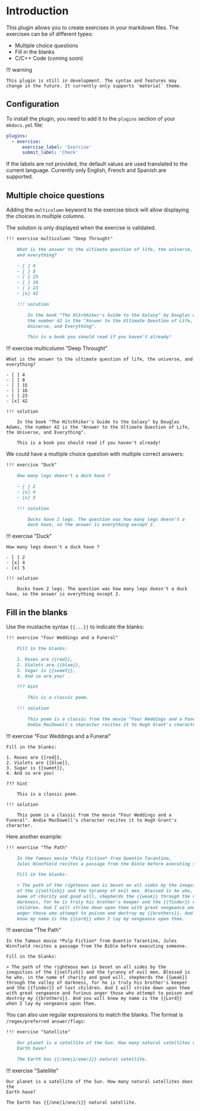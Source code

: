 # Introduction

This plugin allows you to create exercises in your markdown files. The exercises can be of different types:

- Multiple choice questions
- Fill in the blanks
- C/C++ Code (coming soon)

!!! warning

    This plugin is still in development. The syntax and features may change in the future. It currently only supports `material` theme.

## Configuration

To install the plugin, you need to add it to the `plugins` section of your `mkdocs.yml` file:

```yaml
plugins:
  - exercise:
      exercise_label: 'Exercise'
      submit_label: 'Check'
```

If the labels are not provided, the default values are used translated to the current language. Currently only English, French and Spanish are supported.

## Multiple choice questions

Adding the `multicolumn` keyword to the exercise block will allow displaying the choices in multiple columns.

The solution is only displayed when the exercise is validated.

```md
!!! exercise multicolumn "Deep Throught"

    What is the answer to the ultimate question of life, the universe,
    and everything?

    - [ ] 4
    - [ ] 8
    - [ ] 15
    - [ ] 16
    - [ ] 23
    - [x] 42

    !!! solution

        In the book "The Hitchhiker's Guide to the Galaxy" by Douglas Adams,
        the number 42 is the "Answer to the Ultimate Question of Life, the
        Universe, and Everything".

        This is a book you should read if you haven't already!
```

!!! exercise multicolumn "Deep Throught"

    What is the answer to the ultimate question of life, the universe, and everything?

    - [ ] 4
    - [ ] 8
    - [ ] 15
    - [ ] 16
    - [ ] 23
    - [x] 42

    !!! solution

        In the book "The Hitchhiker's Guide to the Galaxy" by Douglas Adams, the number 42 is the "Answer to the Ultimate Question of Life, the Universe, and Everything".

        This is a book you should read if you haven't already!

We could have a multiple choice question with multiple correct answers:

```md
!!! exercise "Duck"

    How many legs doesn't a duck have ?

    - [ ] 2
    - [x] 4
    - [x] 5

    !!! solution

        Ducks have 2 legs. The question was how many legs doesn't a
        duck have, so the answer is everything except 2.
```

!!! exercise "Duck"

    How many legs doesn't a duck have ?

    - [ ] 2
    - [x] 4
    - [x] 5

    !!! solution

        Ducks have 2 legs. The question was how many legs doesn't a duck have, so the answer is everything except 2.

## Fill in the blanks

Use the mustache syntax `{{...}}` to indicate the blanks:

```md
!!! exercise "Four Weddings and a Funeral"

    Fill in the blanks:

    1. Roses are {{red}},
    2. Violets are {{blue}},
    3. Sugar is {{sweet}},
    4. And so are you!

    ??? hint

        This is a classic poem.

    !!! solution

        This poem is a classic from the movie "Four Weddings and a Funeral".
        Andie MacDowell's character recites it to Hugh Grant's character.
```

!!! exercise "Four Weddings and a Funeral"

    Fill in the blanks:

    1. Roses are {{red}},
    2. Violets are {{blue}},
    3. Sugar is {{sweet}},
    4. And so are you!

    ??? hint

        This is a classic poem.

    !!! solution

        This poem is a classic from the movie "Four Weddings and a Funeral". Andie MacDowell's character recites it to Hugh Grant's character.

Here another example:

```md
!!! exercise "The Path"

    In the famous movie *Pulp Fiction* from Quentin Tarantino,
    Jules Winnfield recites a passage from the Bible before executing someone.

    Fill in the blanks:

    > The path of the righteous man is beset on all sides by the inequities
    of the {{selfish}} and the tyranny of evil men. Blessed is he who, in the
    name of charity and good will, shepherds the {{weak}} through the valley of
    darkness, for he is truly his brother's keeper and the {{finder}} of lost
    children. And I will strike down upon thee with great vengeance and furious
    anger those who attempt to poison and destroy my {{brothers}}. And you will
    know my name is the {{Lord}} when I lay my vengeance upon thee.
```

!!! exercise "The Path"

    In the famous movie *Pulp Fiction* from Quentin Tarantino, Jules Winnfield recites a passage from the Bible before executing someone.

    Fill in the blanks:

    > The path of the righteous man is beset on all sides by the inequities of the {{selfish}} and the tyranny of evil men. Blessed is he who, in the name of charity and good will, shepherds the {{weak}} through the valley of darkness, for he is truly his brother's keeper and the {{finder}} of lost children. And I will strike down upon thee with great vengeance and furious anger those who attempt to poison and destroy my {{brothers}}. And you will know my name is the {{Lord}} when I lay my vengeance upon thee.

You can also use regular expressions to match the blanks. The format is `/regex/preferred answer/flags`:

```md
!!! exercise "Satellite"

    Our planet is a satellite of the Sun. How many natural satellites does the
    Earth have?

    The Earth has {{/one|1/one/i}} natural satellite.
```

!!! exercise "Satellite"

    Our planet is a satellite of the Sun. How many natural satellites does the
    Earth have?

    The Earth has {{/one|1/one/i}} natural satellite.
